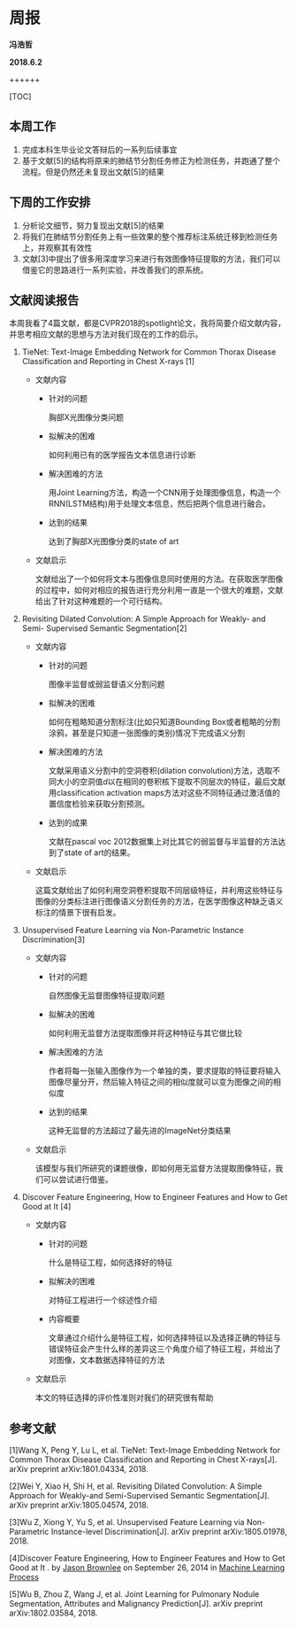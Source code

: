 # 周报

**冯浩哲**

**2018.6.2**

++++++

[TOC]

## 本周工作

1. 完成本科生毕业论文答辩后的一系列后续事宜
2. 基于文献[5]的结构将原来的肺结节分割任务修正为检测任务，并跑通了整个流程。但是仍然还未复现出文献[5]的结果

## 下周的工作安排

1. 分析论文细节，努力复现出文献[5]的结果
2. 将我们在肺结节分割任务上有一些效果的整个推荐标注系统迁移到检测任务上，并观察其有效性
3. 文献[3]中提出了很多用深度学习来进行有效图像特征提取的方法，我们可以借鉴它的思路进行一系列实验，并改善我们的原系统。

## 文献阅读报告

本周我看了4篇文献，都是CVPR2018的spotlight论文，我将简要介绍文献内容，并思考相应文献的思想与方法对我们现在的工作的启示。

1. TieNet: Text-Image Embedding Network for Common Thorax Disease Classification and Reporting in Chest X-rays [1]

   * 文献内容

     - 针对的问题

       胸部X光图像分类问题

     - 拟解决的困难

       如何利用已有的医学报告文本信息进行诊断

     - 解决困难的方法

       用Joint Learning方法，构造一个CNN用于处理图像信息，构造一个RNN(LSTM结构)用于处理文本信息，然后把两个信息进行融合。

     - 达到的结果

       达到了胸部X光图像分类的state of art

   * 文献启示

     文献给出了一个如何将文本与图像信息同时使用的方法。在获取医学图像的过程中，如何对相应的报告进行充分利用一直是一个很大的难题，文献给出了针对这种难题的一个可行结构。

2. Revisiting Dilated Convolution: A Simple Approach for Weakly- and Semi- Supervised Semantic Segmentation[2]

   - 文献内容

     * 针对的问题

       图像半监督或弱监督语义分割问题

     * 拟解决的困难

       如何在粗略知道分割标注(比如只知道Bounding Box或者粗略的分割涂鸦，甚至是只知道一张图像的类别)情况下完成语义分割

     * 解决困难的方法

       文献采用语义分割中的空洞卷积(dilation convolution)方法，选取不同大小的空洞值$d$以在相同的卷积核下提取不同层次的特征，最后文献用classification activation maps方法对这些不同特征通过激活值的置信度检验来获取分割预测。

     * 达到的成果

       文献在pascal voc 2012数据集上对比其它的弱监督与半监督的方法达到了state of art的结果。

   - 文献启示

     这篇文献给出了如何利用空洞卷积提取不同层级特征，并利用这些特征与图像的分类标注进行图像语义分割任务的方法，在医学图像这种缺乏语义标注的情景下很有启发。

3. Unsupervised Feature Learning via Non-Parametric Instance Discrimination[3]

   - 文献内容

     - 针对的问题

       自然图像无监督图像特征提取问题

     - 拟解决的困难

       如何利用无监督方法提取图像并将这种特征与其它做比较

     - 解决困难的方法

       作者将每一张输入图像作为一个单独的类，要求提取的特征要将输入图像尽量分开，然后输入特征之间的相似度就可以变为图像之间的相似度

     - 达到的结果

       这种无监督的方法超过了最先进的ImageNet分类结果

   - 文献启示

     该模型与我们所研究的课题很像，即如何用无监督方法提取图像特征，我们可以尝试进行借鉴。

4. Discover Feature Engineering, How to Engineer Features and How to Get Good at It [4]

   * 文献内容
     - 针对的问题

       什么是特征工程，如何选择好的特征

     * 拟解决的困难

       对特征工程进行一个综述性介绍

     * 内容概要

       文章通过介绍什么是特征工程，如何选择特征以及选择正确的特征与错误特征会产生什么样的差异这三个角度介绍了特征工程，并给出了对图像，文本数据选择特征的方法

   * 文献启示

     本文的特征选择的评价性准则对我们的研究很有帮助


## 参考文献

[1]Wang X, Peng Y, Lu L, et al. TieNet: Text-Image Embedding Network for Common Thorax Disease Classification and Reporting in Chest X-rays[J]. arXiv preprint arXiv:1801.04334, 2018. 

[2]Wei Y, Xiao H, Shi H, et al. Revisiting Dilated Convolution: A Simple Approach for Weakly-and Semi-Supervised Semantic Segmentation[J]. arXiv preprint arXiv:1805.04574, 2018.

[3]Wu Z, Xiong Y, Yu S, et al. Unsupervised Feature Learning via Non-Parametric Instance-level Discrimination[J]. arXiv preprint arXiv:1805.01978, 2018. 

[4]Discover Feature Engineering, How to Engineer Features and How to Get Good at It . by [Jason Brownlee](https://machinelearningmastery.com/author/jasonb/) on September 26, 2014 in [Machine Learning Process](https://machinelearningmastery.com/category/machine-learning-process/) 

[5]Wu B, Zhou Z, Wang J, et al. Joint Learning for Pulmonary Nodule Segmentation, Attributes and Malignancy Prediction[J]. arXiv preprint arXiv:1802.03584, 2018. 







